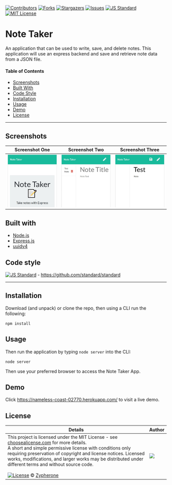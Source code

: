 [contributors-shield]: https://img.shields.io/github/contributors/Zypherone/note-taker.svg?style=flat-square
[contributors-url]: https://github.com/Zypherone/note-taker/graphs/contributors
[forks-shield]: https://img.shields.io/github/forks/Zypherone/note-taker.svg?style=flat-square
[forks-url]: https://github.com/Zypherone/note-taker/network/members
[stars-shield]: https://img.shields.io/github/stars/Zypherone/note-taker.svg?style=flat-square
[stars-url]: https://github.com/Zypherone/note-taker/stargazers
[issues-shield]: https://img.shields.io/github/issues/Zypherone/note-taker.svg?style=flat-square
[issues-url]: https://github.com/Zypherone/note-taker/issues
[build-style-shield]: https://img.shields.io/badge/code%20style-standard-brightgreen.svg?style=flat
[build-style-url]: https://github.com/feross/standard
[license-shield]: https://img.shields.io/github/license/Zypherone/note-taker.svg?style=flat-square
[license-url]: http://choosealicense.com/licenses/mit/

[![Contributors][contributors-shield]][contributors-url] [![Forks][forks-shield]][forks-url] [![Stargazers][stars-shield]][stars-url] [![Issues][issues-shield]][issues-url] [![JS Standard][build-style-shield]][build-style-url] [![MIT License][license-shield]][license-url]

# Note Taker
An application that can be used to write, save, and delete notes. This application will use an express backend and save and retrieve note data from a JSON file.

#### Table of Contents
- [Screenshots](#Screenshots)
- [Built With](#Built_With)
- [Code Style](#Code_Style)
- [Installation](#Installation)
- [Usage](#Usage)
- [Demo](#Demo)
- [License](#License)

---

## Screenshots
|Screenshot One|Screenshot Two|Screenshot Three|
|----|----|----|
|<img src="screenshots/screenshot1.jpg">|<img src="screenshots/screenshot2.jpg">|<img src="screenshots/screenshot3.jpg">|

## Built with
- [Node.js](https://nodejs.org/en/)
- [Express.js](https://expressjs.com/)
- [uuidv4](https://www.npmjs.com/package/uuidv4)

## Code style
[![JS Standard][build-style-shield]][build-style-url] - https://github.com/standard/standard

---

## Installation
Download (and unpack) or clone the repo, then using a CLI run the following:

```
npm install
```

## Usage
Then run the application by typing ```node server``` into the CLI:

```
node server
```

Then use your preferred browser to access the Note Taker App.

## Demo

Click https://nameless-coast-02770.herokuapp.com/ to visit a live demo.

## License
| Details | Author |
|---|---|
|This project is licensed under the MIT License - see [choosealicense.com](http://choosealicense.com/licenses/mit/) for more details.<br />A short and simple permissive license with conditions only requiring preservation of copyright and license notices. Licensed works, modifications, and larger works may be distributed under different terms and without source code.<br /><br />[![License](https://img.shields.io/badge/License-MIT-blue.svg)](http://choosealicense.com/licenses/mit/) © [Zypherone](zypherone@github.com)| <img src="https://avatars1.githubusercontent.com/u/360494?v=" width="250"> |
